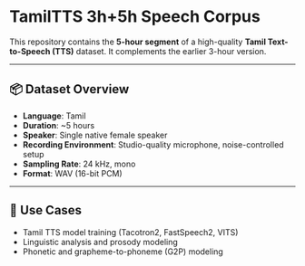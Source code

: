 
# TamilTTS 3h+5h Speech Corpus

This repository contains the **5-hour segment** of a high-quality **Tamil Text-to-Speech (TTS)** dataset. It complements the earlier 3-hour version.

---

## 📦 Dataset Overview

- **Language**: Tamil  
- **Duration**: ~5 hours  
- **Speaker**: Single native female speaker  
- **Recording Environment**: Studio-quality microphone, noise-controlled setup  
- **Sampling Rate**: 24 kHz, mono  
- **Format**: WAV (16-bit PCM)

---

## 🎯 Use Cases

- Tamil TTS model training (Tacotron2, FastSpeech2, VITS)
- Linguistic analysis and prosody modeling
- Phonetic and grapheme-to-phoneme (G2P) modeling




